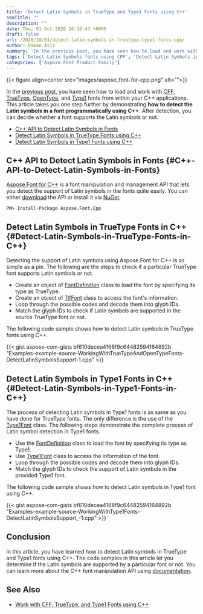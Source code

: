 ```yaml
---
title: 'Detect Latin Symbols in TrueType and Type1 Fonts using C++'
seoTitle: ""
description: ""
date: Thu, 01 Oct 2020 16:18:43 +0000
draft: false
url: /2020/10/01/detect-latin-symbols-in-truetype-type1-fonts-cpp/
author: Usman Aziz
summary: 'In the previous post, you have seen how to load and work with CFF, TrueType, OpenType, and Type1 fonts from within your C++ applications. This article takes you one step further by demonstrating how to detect the Latin symbols in a font programmatically using C++. After detection, you can decide whether a font supports the Latin symbols or not.'
tags: ['Detect Latin Symbols fonts using CPP', 'Detect Latin Symbols in TrueType', 'Detect Latin Symbols in Type1']
categories: ['Aspose.Font Product Family']
---
```




{{< figure align=center src="images/aspose_font-for-cpp.png" alt="">}}


In the [previous post][1], you have seen how to load and work with [CFF][2], [TrueType][3], [OpenType][4], and [Type1][5] fonts from within your C++ applications. This article takes you one step further by demonstrating **how to detect the Latin symbols in a font programmatically using C++**. After detection, you can decide whether a font supports the Latin symbols or not.

*   [C++ API to Detect Latin Symbols in Fonts][6]
*   [Detect Latin Symbols in TrueType Fonts using C++][7]
*   [Detect Latin Symbols in Type1 Fonts using C++][8]

## C++ API to Detect Latin Symbols in Fonts {#C++-API-to-Detect-Latin-Symbols-in-Fonts}

[Aspose.Font for C++][9] is a font manipulation and management API that lets you detect the support of Latin symbols in the fonts quite easily. You can either [download][10] the API or install it via [NuGet][11].

```
PM> Install-Package Aspose.Font.Cpp
```

## Detect Latin Symbols in TrueType Fonts in C++ {#Detect-Latin-Symbols-in-TrueType-Fonts-in-C++}

Detecting the support of Latin symbols using Aspose.Font for C++ is as simple as a pie. The following are the steps to check if a particular TrueType font supports Latin symbols or not.

*   Create an object of [FontDefinition][12] class to load the font by specifying its type as TrueType.
*   Create an object of [TtfFont][13] class to access the font's information.
*   Loop through the possible codes and decode them into glyph IDs.
*   Match the glyph IDs to check if Latin symbols are supported in the source TrueType font or not.

The following code sample shows how to detect Latin symbols in TrueType fonts using C++.

{{< gist aspose-com-gists bf610decea4168f9c64482594164892b "Examples-example-source-WorkingWithTrueTypeAndOpenTypeFonts-DetectLatinSymbolsSupport-1.cpp" >}}

## Detect Latin Symbols in Type1 Fonts in C++ {#Detect-Latin-Symbols-in-Type1-Fonts-in-C++}

The process of detecting Latin symbols in Type1 fonts is as same as you have done for TrueType fonts. The only difference is the use of the [Type1Font][14] class. The following steps demonstrate the complete process of Latin symbol detection in Type1 fonts.

*   Use the [FontDefinition][15] class to load the font by specifying its type as Type1.
*   Use [](https://apireference.aspose.com/font/cpp/class/aspose.font.ttf.ttf_font)[Type1Font][16] class to access the information of the font.
*   Loop through the possible codes and decode them into glyph IDs.
*   Match the glyph IDs to check the support of Latin symbols in the provided Type1 font.

The following code sample shows how to detect Latin symbols in Type1 font using C++.

{{< gist aspose-com-gists bf610decea4168f9c64482594164892b "Examples-example-source-WorkingWithType1Fonts-DetectLatinSymbolsSupport_-1.cpp" >}}

## Conclusion

In this article, you have learned how to detect Latin symbols in TrueType and Type1 fonts using C++. The code samples in this article let you determine if the Latin symbols are supported by a particular font or not. You can learn more about the C++ font manipulation API using [documentation][17].

## See Also

*   [Work with CFF, TrueType, and Type1 Fonts using C++][18]




[1]: https://blog.aspose.com/2020/09/30/work-with-truetype-cff-opentype-type1-fonts-cpp/
[2]: https://docs.fileformat.com/font/cff/
[3]: https://docs.fileformat.com/font/ttf/
[4]: https://docs.fileformat.com/font/otf/
[5]: https://docs.fileformat.com/font/type1/
[6]: #C++-API-to-Detect-Latin-Symbols-in-Fonts
[7]: #Detect-Latin-Symbols-in-TrueType-Fonts-in-C++
[8]: #Detect-Latin-Symbols-in-Type1-Fonts-in-C++
[9]: https://products.aspose.com/font/cpp
[10]: https://downloads.aspose.com/font/cpp
[11]: https://www.nuget.org/packages/Aspose.Font.Cpp/
[12]: https://apireference.aspose.com/font/cpp/class/aspose.font.sources.font_definition
[13]: https://apireference.aspose.com/font/cpp/class/aspose.font.ttf.ttf_font
[14]: https://apireference.aspose.com/font/cpp/class/aspose.font.type1.type1_font
[15]: https://apireference.aspose.com/font/cpp/class/aspose.font.sources.font_definition
[16]: https://apireference.aspose.com/font/cpp/class/aspose.font.type1.type1_font
[17]: https://docs.aspose.com/font/cpp/getting-started/
[18]: https://blog.aspose.com/2020/09/30/work-with-truetype-cff-opentype-type1-fonts-cpp/





